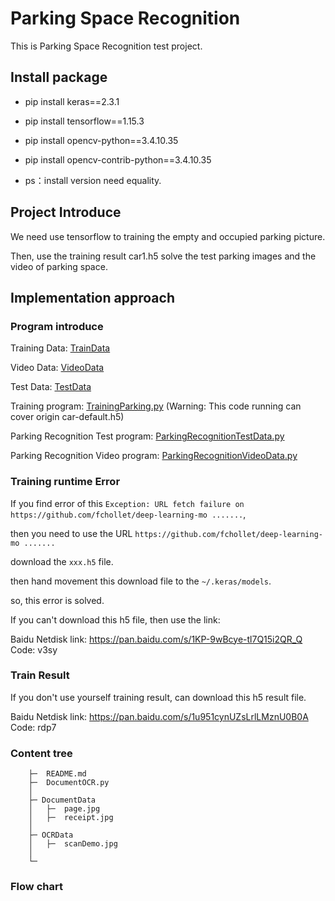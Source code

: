 # Parking Space Recognition

This is Parking Space Recognition test project.


## Install package

- pip install keras==2.3.1

- pip install tensorflow==1.15.3

- pip install opencv-python==3.4.10.35
    
- pip install opencv-contrib-python==3.4.10.35

- ps：install version need equality.



## Project Introduce

We need use tensorflow to training the empty and occupied parking picture.

Then, use the training result  car1.h5 solve the test parking images and the video of parking space. 


## Implementation approach

### Program introduce

Training Data: [TrainData](../../../CodeStudy/Opencv/ParkingSpaceRecognition/TrainData)

Video Data: [VideoData](../../../CodeStudy/Opencv/ParkingSpaceRecognition/VideoData)

Test Data: [TestData](../../../CodeStudy/Opencv/ParkingSpaceRecognition/TestData)

Training program: [TrainingParking.py](../../../CodeStudy/Opencv/ParkingSpaceRecognition/TrainingParking.py)
(Warning: This code running can cover origin car-default.h5)

Parking Recognition Test program: [ParkingRecognitionTestData.py](../../../CodeStudy/Opencv/ParkingSpaceRecognition/ParkingRecognitionTestData.py)

Parking Recognition Video program: [ParkingRecognitionVideoData.py](../../../CodeStudy/Opencv/ParkingSpaceRecognition/ParkingRecognitionVideoData.py)



### Training runtime Error

If you find error of this `Exception: URL fetch failure on https://github.com/fchollet/deep-learning-mo .......`,

then you need to use the URL `https://github.com/fchollet/deep-learning-mo .......`

download the `xxx.h5` file.

then hand movement this download file to the `~/.keras/models`.

so, this error is solved.

If you can't download this h5 file, then use the link:

Baidu Netdisk link: https://pan.baidu.com/s/1KP-9wBcye-tl7Q15i2QR_Q
Code: v3sy


### Train Result

If you don't use yourself training result, can download this h5 result file.

Baidu Netdisk link: https://pan.baidu.com/s/1u951cynUZsLrlLMznU0B0A
Code: rdp7



### Content tree
    
    
        ├─  README.md
        ├─  DocumentOCR.py
        │
        ├─ DocumentData
        │   ├─  page.jpg
        │   ├─  receipt.jpg
        │
        ├─ OCRData
        │   ├─  scanDemo.jpg
        │
        └─ 



### Flow chart

![]()


